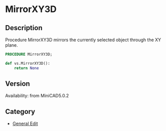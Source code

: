 # MirrorXY3D

## Description
Procedure MirrorXY3D mirrors the currently selected object through the XY plane.

```pascal
PROCEDURE MirrorXY3D;
```

```python
def vs.MirrorXY3D():
    return None
```

## Version
Availability: from MiniCAD5.0.2

## Category
* [General Edit](../Categories/General%20Edit.md)
